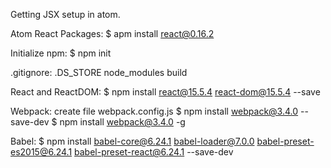 Getting JSX setup in atom.

Atom React Packages:
$ apm install react@0.16.2

Initialize npm:
$ npm init

.gitignore:
.DS_STORE
node_modules
build

React and ReactDOM:
$ npm install react@15.5.4 react-dom@15.5.4 --save  

Webpack: create file webpack.config.js
$ npm install webpack@3.4.0 --save-dev
$ npm install webpack@3.4.0 -g

Babel:
$ npm install babel-core@6.24.1 babel-loader@7.0.0 babel-preset-es2015@6.24.1 babel-preset-react@6.24.1 --save-dev
